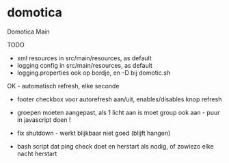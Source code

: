 # domotica
Domotica Main

TODO
- xml resources in src/main/resources, as default
- logging config in src/main/resources, as default
- logging.properties ook op bordje, en -D bij domotic.sh

OK - automatisch refresh, elke seconde
- footer checkbox voor autorefresh aan/uit, enables/disables knop refresh
- groepen moeten aangepast, als 1 licht aan is moet group ook aan - puur in javascript doen !

- fix shutdown - werkt blijkbaar niet goed (blijft hangen)
- bash script dat ping check doet en herstart als nodig, of zowiezo elke nacht herstart
